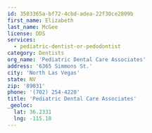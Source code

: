```yaml
---
id: 3503365a-bf72-4cbd-adea-22f30ce2809b
first_name: Elizabeth
last_name: McGee
license: DDS
services:
  - pediatric-dentist-or-pedodontist
category: Dentists
org_name: 'Pediatric Dental Care Associates'
address: '6365 Simmons St.'
city: 'North Las Vegas'
state: NV
zip: '89031'
phone: '(702) 254-4220'
title: 'Pediatric Dental Care Associates'
_geoloc:
  lat: 36.2331
  lng: -115.18
---
```

